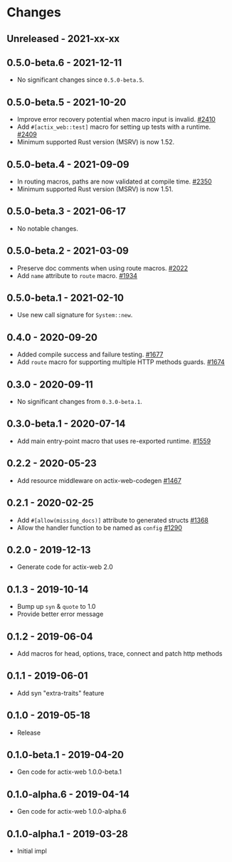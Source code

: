 # Changes

## Unreleased - 2021-xx-xx


## 0.5.0-beta.6 - 2021-12-11
- No significant changes since `0.5.0-beta.5`.


## 0.5.0-beta.5 - 2021-10-20
- Improve error recovery potential when macro input is invalid. [#2410]
- Add `#[actix_web::test]` macro for setting up tests with a runtime. [#2409]
- Minimum supported Rust version (MSRV) is now 1.52.

[#2410]: https://github.com/actix/actix-web/pull/2410
[#2409]: https://github.com/actix/actix-web/pull/2409


## 0.5.0-beta.4 - 2021-09-09
- In routing macros, paths are now validated at compile time. [#2350]
- Minimum supported Rust version (MSRV) is now 1.51.

[#2350]: https://github.com/actix/actix-web/pull/2350


## 0.5.0-beta.3 - 2021-06-17
- No notable changes.


## 0.5.0-beta.2 - 2021-03-09
- Preserve doc comments when using route macros. [#2022]
- Add `name` attribute to `route` macro. [#1934]

[#2022]: https://github.com/actix/actix-web/pull/2022
[#1934]: https://github.com/actix/actix-web/pull/1934


## 0.5.0-beta.1 - 2021-02-10
- Use new call signature for `System::new`.


## 0.4.0 - 2020-09-20
- Added compile success and failure testing. [#1677]
- Add `route` macro for supporting multiple HTTP methods guards. [#1674]

[#1677]: https://github.com/actix/actix-web/pull/1677
[#1674]: https://github.com/actix/actix-web/pull/1674


## 0.3.0 - 2020-09-11
- No significant changes from `0.3.0-beta.1`.


## 0.3.0-beta.1 - 2020-07-14
- Add main entry-point macro that uses re-exported runtime. [#1559]

[#1559]: https://github.com/actix/actix-web/pull/1559


## 0.2.2 - 2020-05-23
- Add resource middleware on actix-web-codegen [#1467]

[#1467]: https://github.com/actix/actix-web/pull/1467


## 0.2.1 - 2020-02-25
- Add `#[allow(missing_docs)]` attribute to generated structs [#1368]
- Allow the handler function to be named as `config` [#1290]

[#1368]: https://github.com/actix/actix-web/issues/1368
[#1290]: https://github.com/actix/actix-web/issues/1290


## 0.2.0 - 2019-12-13
- Generate code for actix-web 2.0


## 0.1.3 - 2019-10-14
- Bump up `syn` & `quote` to 1.0
- Provide better error message


## 0.1.2 - 2019-06-04
- Add macros for head, options, trace, connect and patch http methods


## 0.1.1 - 2019-06-01
- Add syn "extra-traits" feature


## 0.1.0 - 2019-05-18
- Release


## 0.1.0-beta.1 - 2019-04-20
- Gen code for actix-web 1.0.0-beta.1


## 0.1.0-alpha.6 - 2019-04-14
- Gen code for actix-web 1.0.0-alpha.6


## 0.1.0-alpha.1 - 2019-03-28
- Initial impl
